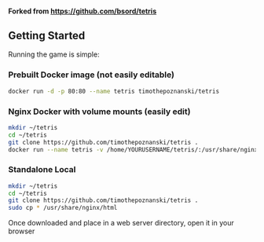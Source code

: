 #### Forked from https://github.com/bsord/tetris

## Getting Started
Running the game is simple:
### Prebuilt Docker image (not easily editable)
```sh
docker run -d -p 80:80 --name tetris timothepoznanski/tetris
```
### Nginx Docker with volume mounts (easily edit)
```sh
mkdir ~/tetris
cd ~/tetris
git clone https://github.com/timothepoznanski/tetris .
docker run --name tetris -v /home/YOURUSERNAME/tetris/:/usr/share/nginx/html:ro -d -p 88:80 nginx
```

### Standalone Local
```sh
mkdir ~/tetris
cd ~/tetris
git clone https://github.com/timothepoznanski/tetris .
sudo cp * /usr/share/nginx/html
```
Once downloaded and place in a web server directory, open it in your browser

